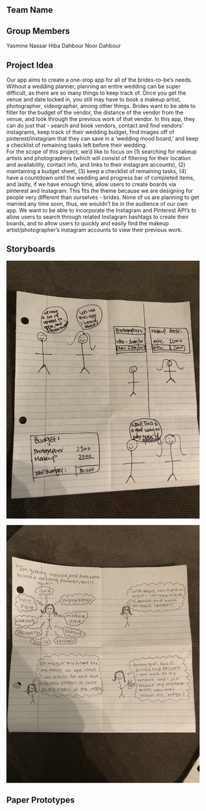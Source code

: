 ## Team Name


## Group Members
Yasmine Nassar
Hiba Dahbour
Noor Dahbour

## Project Idea
   Our app aims to create a one-stop app for all of the brides-to-be’s needs. Without a wedding planner, planning an entire wedding can be super difficult, as there are so many things to keep track of. Once you get the venue and date locked in, you still may have to book a makeup artist, photographer, videographer, among other things. Brides want to be able to filter for the budget of the vendor, the distance of the vendor from the venue, and look through the previous work of that vendor. In this app, they can do just that - search and book vendors, contact and find vendors’ instagrams, keep track of their wedding budget, find images off of pinterest/instagram that they can save in a ‘wedding mood board,’ and keep a checklist of remaining tasks left before their wedding.  
	For the scope of this project, we’d like to focus on (1) searching for makeup artists and photographers (which will consist of filtering for their location and availability, contact info, and links to their instagram accounts), (2) maintaining a budget sheet, (3) keep a checklist of remaining tasks, (4) have a countdown until the wedding and progress bar of completed items, and lastly, if we have enough time, allow users to create boards via pinterest and instagram. 
	This fits the theme because we are designing for people very different than ourselves - brides. None of us are planning to get married any time soon, thus, we wouldn’t be in the audience of our own app.
	We want to be able to incorporate the Instagram and Pinterest API’s to allow users to search through related Instagram hashtags to create their boards, and to allow users to quickly and easily find the makeup artist/photographer’s instagram accounts to view their previous work.
 

## Storyboards

![Storyboard #1](story1.jpeg)

![Storyboard #2](story2.jpeg)

## Paper Prototypes

